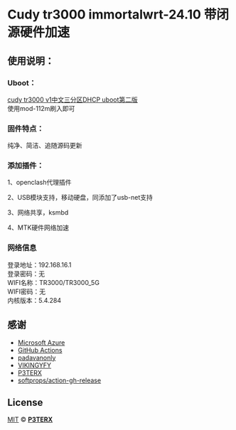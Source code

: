 # Cudy tr3000 immortalwrt-24.10 带闭源硬件加速
## 使用说明：
### Uboot：  
[cudy tr3000 v1中文三分区DHCP uboot第二版](https://www.right.com.cn/forum/thread-8415351-1-1.html)  
使用mod-112m刷入即可  
### 固件特点：  
纯净、简洁、追随源码更新  
### 添加插件：  
1、openclash代理插件

2、USB模块支持，移动硬盘，同添加了usb-net支持

3、网络共享，ksmbd  

4、MTK硬件网络加速  
### 网络信息  
登录地址：192.168.16.1  
登录密码：无  
WIFI名称：TR3000/TR3000_5G  
WIFI密码：无  
内核版本：5.4.284  

## 感谢

- [Microsoft Azure](https://azure.microsoft.com)
- [GitHub Actions](https://github.com/features/actions)
- [padavanonly](https://github.com/padavanonly/immortalwrt-mt798x-24.10)
- [VIKINGYFY](https://github.com/VIKINGYFY/OpenWRT-CI)
- [P3TERX](https://github.com/P3TERX/Actions-OpenWrt)
- [softprops/action-gh-release](https://github.com/softprops/action-gh-release)

## License

[MIT](https://github.com/P3TERX/Actions-OpenWrt/blob/main/LICENSE) © [**P3TERX**](https://p3terx.com)
